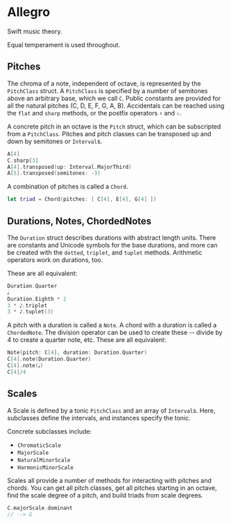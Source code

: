 # Allegro

Swift music theory.

Equal temperament is used throughout.

## Pitches

The chroma of a note, independent of octave, is represented by the `PitchClass` struct.  A `PitchClass` is specified by a number of semitones above an arbitrary base, which we call `C`.  Public constants are provided for all the natural pitches (C, D, E, F, G, A, B). Accidentals can be reached using the `flat` and `sharp` methods, or the postfix operators `♯` and `♭`.

A concrete pitch in an octave is the `Pitch` struct, which can be subscripted from a `PitchClass`.  Pitches and pitch classes can be transposed up and down by semitones or `Interval`s.

```swift
A[4]
C.sharp[3]
A[4].transposed(up: Interval.MajorThird)
A[5].transposed(semitones: -3)
```

A combination of pitches is called a `Chord`.

```swift
let triad = Chord(pitches: [ C[4], E[4], G[4] ])
```

## Durations, Notes, ChordedNotes

The `Duration` struct describes durations with abstract length units.  There are constants and Unicode symbols for the base durations, and more can be created with the `dotted`, `triplet`, and `tuplet` methods.  Arithmetic operators work on durations, too.  

These are all equivalent:

```swift
Duration.Quarter
𝅘𝅥
Duration.Eighth * 2
3 * 𝅘𝅥𝅮.triplet
3 * 𝅘𝅥𝅮.tuplet(3)
```

A pitch with a duration is called a `Note`.  A chord with a duration is called a `ChordedNote`.  The division operator can be used to create these -- divide by 4 to create a quarter note, etc.  These are all equivalent:

```swift
Note(pitch: C[4], duration: Duration.Quarter)
C[4].note(Duration.Quarter)
C[4].note(𝅘𝅥)
C[4]/4
```

## Scales

A Scale is defined by a tonic `PitchClass` and an array of `Interval`s.  Here, subclasses define the intervals, and instances specify the tonic.

Concrete subclasses include:
* `ChromaticScale`
* `MajorScale`
* `NaturalMinorScale`
* `HarmonicMinorScale`

Scales all provide a number of methods for interacting with pitches and chords.  You can get all pitch classes, get all pitches starting in an octave, find the scale degree of a pitch, and build triads from scale degrees.

```swift
C.majorScale.dominant
// --> G
```
